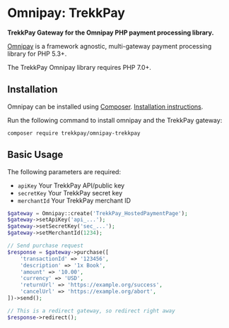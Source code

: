 # Omnipay: TrekkPay

**TrekkPay Gateway for the Omnipay PHP payment processing library.**

[Omnipay](https://github.com/thephpleague/omnipay) is a framework agnostic, multi-gateway payment
processing library for PHP 5.3+.

The TrekkPay Omnipay library requires PHP 7.0+.

## Installation

Omnipay can be installed using [Composer](https://getcomposer.org/). [Installation instructions](https://getcomposer.org/doc/00-intro.md#installation-linux-unix-osx).

Run the following command to install omnipay and the TrekkPay gateway:

    composer require trekkpay/omnipay-trekkpay

## Basic Usage

The following parameters are required:

- `apiKey` Your TrekkPay API/public key
- `secretKey` Your TrekkPay secret key
- `merchantId` Your TrekkPay merchant ID

```php
$gateway = Omnipay::create('TrekkPay_HostedPaymentPage');
$gateway->setApiKey('api_...');
$gateway->setSecretKey('sec_...');
$gateway->setMerchantId(1234);

// Send purchase request
$response = $gateway->purchase([
    'transactionId' => '123456',
    'description' => '1x Book',
    'amount' => '10.00',
    'currency' => 'USD',
    'returnUrl' => 'https://example.org/success',
    'cancelUrl' => 'https://example.org/abort',
])->send();

// This is a redirect gateway, so redirect right away
$response->redirect();
```